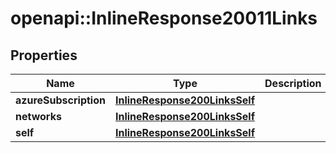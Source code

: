 # openapi::InlineResponse20011Links

## Properties
Name | Type | Description | Notes
------------ | ------------- | ------------- | -------------
**azureSubscription** | [**InlineResponse200LinksSelf**](inline_response_200__links_self.md) |  | 
**networks** | [**InlineResponse200LinksSelf**](inline_response_200__links_self.md) |  | 
**self** | [**InlineResponse200LinksSelf**](inline_response_200__links_self.md) |  | 


